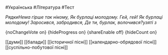 #Українська #Література #Тест

*РядкиНема гірше так нікому, Як бурлаці молодому. Гей, гей! Як бурлаці молодому! Заросився, забродився, Де ти, бурлак, волочився?узяті з*

{noChangeVote on}
{hideProgress on}
{shareEnable off}
{hideCount on}

[[думи]]
[[балади]]
[[історичної пісні]]
[[календарно-обрядової пісні]]
[[суспільно-побутової пісні]]
